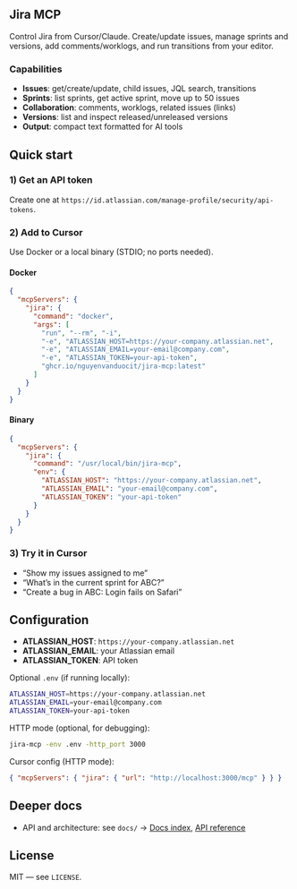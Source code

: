 ## Jira MCP

Control Jira from Cursor/Claude. Create/update issues, manage sprints and versions, add comments/worklogs, and run transitions from your editor.

### Capabilities
- **Issues**: get/create/update, child issues, JQL search, transitions
- **Sprints**: list sprints, get active sprint, move up to 50 issues
- **Collaboration**: comments, worklogs, related issues (links)
- **Versions**: list and inspect released/unreleased versions
- **Output**: compact text formatted for AI tools

## Quick start

### 1) Get an API token
Create one at `https://id.atlassian.com/manage-profile/security/api-tokens`.

### 2) Add to Cursor
Use Docker or a local binary (STDIO; no ports needed).

#### Docker
```json
{
  "mcpServers": {
    "jira": {
      "command": "docker",
      "args": [
        "run", "--rm", "-i",
        "-e", "ATLASSIAN_HOST=https://your-company.atlassian.net",
        "-e", "ATLASSIAN_EMAIL=your-email@company.com",
        "-e", "ATLASSIAN_TOKEN=your-api-token",
        "ghcr.io/nguyenvanduocit/jira-mcp:latest"
      ]
    }
  }
}
```

#### Binary
```json
{
  "mcpServers": {
    "jira": {
      "command": "/usr/local/bin/jira-mcp",
      "env": {
        "ATLASSIAN_HOST": "https://your-company.atlassian.net",
        "ATLASSIAN_EMAIL": "your-email@company.com",
        "ATLASSIAN_TOKEN": "your-api-token"
      }
    }
  }
}
```

### 3) Try it in Cursor
- “Show my issues assigned to me”
- “What’s in the current sprint for ABC?”
- “Create a bug in ABC: Login fails on Safari”

## Configuration
- **ATLASSIAN_HOST**: `https://your-company.atlassian.net`
- **ATLASSIAN_EMAIL**: your Atlassian email
- **ATLASSIAN_TOKEN**: API token

Optional `.env` (if running locally):
```bash
ATLASSIAN_HOST=https://your-company.atlassian.net
ATLASSIAN_EMAIL=your-email@company.com
ATLASSIAN_TOKEN=your-api-token
```

HTTP mode (optional, for debugging):
```bash
jira-mcp -env .env -http_port 3000
```
Cursor config (HTTP mode):
```json
{ "mcpServers": { "jira": { "url": "http://localhost:3000/mcp" } } }
```

## Deeper docs
- API and architecture: see `docs/` → [Docs index](docs/README.md), [API reference](docs/API_REFERENCE.md)

## License
MIT — see `LICENSE`.